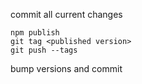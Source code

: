 commit all current changes
```
npm publish
git tag <published version>
git push --tags
```
bump versions and commit